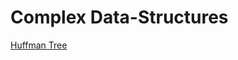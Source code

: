 # Complex Data-Structures
[Huffman Tree](https://github.com/baggio1103/Complex-Data-Structures/blob/master/HuffmanTree.java)

